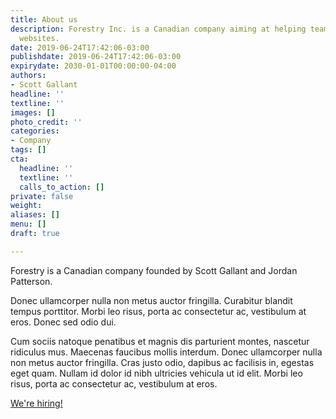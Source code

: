 ```yaml
---
title: About us
description: Forestry Inc. is a Canadian company aiming at helping teams build blazing-fast
  websites.
date: 2019-06-24T17:42:06-03:00
publishdate: 2019-06-24T17:42:06-03:00
expirydate: 2030-01-01T00:00:00-04:00
authors:
- Scott Gallant
headline: ''
textline: ''
images: []
photo_credit: ''
categories:
- Company
tags: []
cta:
  headline: ''
  textline: ''
  calls_to_action: []
private: false
weight: 
aliases: []
menu: []
draft: true

---
```

Forestry is a Canadian company founded by Scott Gallant and Jordan Patterson.

Donec ullamcorper nulla non metus auctor fringilla. Curabitur blandit tempus porttitor. Morbi leo risus, porta ac consectetur ac, vestibulum at eros. Donec sed odio dui.

Cum sociis natoque penatibus et magnis dis parturient montes, nascetur ridiculus mus. Maecenas faucibus mollis interdum. Donec ullamcorper nulla non metus auctor fringilla. Cras justo odio, dapibus ac facilisis in, egestas eget quam. Nullam id dolor id nibh ultricies vehicula ut id elit. Morbi leo risus, porta ac consectetur ac, vestibulum at eros.

[We're hiring!](/carreers)